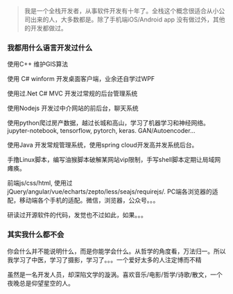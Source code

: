 > 我是一个全栈开发者，从事软件开发有十年了。全栈这个概念很适合从小公司出来的人，大多数都是。除了手机端iOS/Android app 没有做过外，其他的开发都做过。


### 我都用什么语言开发过什么
使用C++ 维护GIS算法

使用 C# winform 开发桌面客户端，业余还自学过WPF

使用过.Net C# MVC 开发过常规的后台管理系统

使用Nodejs 开发过中介网站的前后台，聊天系统

使用python爬过房产数据，越过长城和高山，学习了机器学习和神经网络。jupyter-notebook, tensorflow, pytorch, keras. GAN/Autoencoder...

使用Java 开发常规管理系统，使用spring cloud开发高并发系统后台。

手撸Linux脚本，编写油猴脚本破解某网站vip限制，手写shell脚本定期让局域网瘫痪。

前端js/css/html, 使用过jQuery/angular/vue/echarts/zepto/less/seajs/requirejs/. PC端各浏览器的适配，移动端各个手机的适配。微信，浏览器，公众号。。。

研读过开源软件的代码，发觉也不过如此，如果。。。

### 其实我什么都不会

你会什么并不能说明什么，而是你能学会什么。从哲学的角度看，万法归一。所以我学习了中医，学习了摄影，学习了。。。一个爱好太多的人注定博而不精

虽然是一名开发人员，却深陷文学的漩涡。喜欢音乐/电影/哲学/诗歌/散文，一个夜晚总是仰望星空的人。